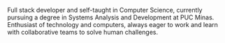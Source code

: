 Full stack developer and self-taught in Computer Science, currently pursuing a degree in Systems Analysis and Development at PUC Minas. Enthusiast of technology and computers, always eager to work and learn with collaborative teams to solve human challenges.
